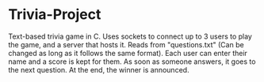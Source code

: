 # Trivia-Project
Text-based trivia game in C. Uses sockets to connect up to 3 users to play the game, and a server that hosts it. Reads from "questions.txt" (Can be changed as long as it follows the same format). Each user can enter their name and a score is kept for them. As soon as someone answers, it goes to the next question. At the end, the winner is announced. 
